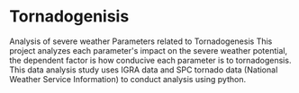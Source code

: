 # Tornadogenisis
 Analysis of severe weather Parameters related to Tornadogenesis
This project analyzes each parameter's impact on the severe weather potential, the dependent factor is how conducive each parameter is to tornadogensis. This data analysis study uses IGRA data and SPC tornado data (National Weather Service Information) to conduct analysis using python. 
